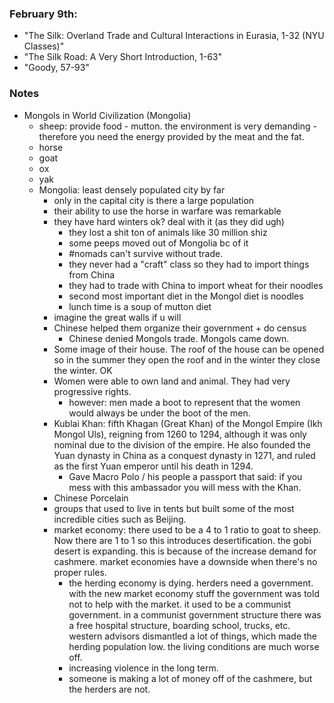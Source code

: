### February 9th:

- "The Silk: Overland Trade and Cultural Interactions in Eurasia, 1-32 (NYU Classes)"
- "The Silk Road: A Very Short Introduction, 1-63"
- "Goody, 57-93"

### Notes

- Mongols in World Civilization (Mongolia)
    - sheep: provide food - mutton. the environment is very demanding - therefore you need the energy provided by the meat and the fat.
    - horse
    - goat
    - ox
    - yak
    - Mongolia: least densely populated city by far
        - only in the capital city is there a large population
        - their ability to use the horse in warfare was remarkable
        - they have hard winters ok? deal with it (as they did ugh)
            - they lost a shit ton of animals like 30 million shiz
            - some peeps moved out of Mongolia bc of it
            - #nomads can't survive without trade.
            - they never had a "craft" class so they had to import things from China
            - they had to trade with China to import wheat for their noodles
            - second most important diet in the Mongol diet is noodles
            - lunch time is a soup of mutton diet
        - imagine the great walls if u will
        - Chinese helped them organize their government + do census
            - Chinese denied Mongols trade. Mongols came down.
        - Some image of their house. The roof of the house can be opened so in the summer they open the roof and in the winter they close the winter. OK
        - Women were able to own land and animal. They had very progressive rights.
            - however: men made a boot to represent that the women would always be under the boot of the men.
        - Kublai Khan: fifth Khagan (Great Khan) of the Mongol Empire (Ikh Mongol Uls), reigning from 1260 to 1294, although it was only nominal due to the division of the empire. He also founded the Yuan dynasty in China as a conquest dynasty in 1271, and ruled as the first Yuan emperor until his death in 1294.
            - Gave Macro Polo / his people a passport that said: if you mess with this ambassador you will mess with the Khan.
        - Chinese Porcelain
        - groups that used to live in tents but built some of the most incredible cities such as Beijing.
        - market economy: there used to be a 4 to 1 ratio to goat to sheep. Now there are 1 to 1 so this introduces desertification. the gobi desert is expanding. this is because of the increase demand for cashmere. market economies have a downside when there's no proper rules.
            - the herding economy is dying. herders need a government. with the new market economy stuff the government was told not to help with the market. it used to be a communist government. in a communist government structure there was a free hospital structure, boarding school, trucks, etc. western advisors dismantled a lot of things, which made the herding population low. the living conditions are much worse off.
            - increasing violence in the long term.
            - someone is making a lot of money off of the cashmere, but the herders are not.
